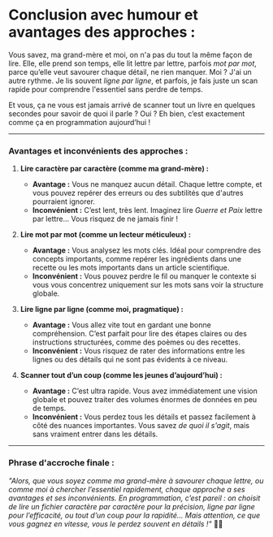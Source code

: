 # Conclusion avec humour et avantages des approches :

Vous savez, ma grand-mère et moi, on n'a pas du tout la même façon de lire. Elle, elle prend son temps, elle lit lettre par lettre, parfois *mot par mot*, parce qu’elle veut savourer chaque détail, ne rien manquer. Moi ? J'ai un autre rythme. Je lis souvent *ligne par ligne*, et parfois, je fais juste un scan rapide pour comprendre l'essentiel sans perdre de temps.  

Et vous, ça ne vous est jamais arrivé de scanner tout un livre en quelques secondes pour savoir de quoi il parle ? Oui ? Eh bien, c’est exactement comme ça en programmation aujourd’hui !

---

### **Avantages et inconvénients des approches :**

1. **Lire caractère par caractère (comme ma grand-mère) :**  
   - **Avantage :** Vous ne manquez aucun détail. Chaque lettre compte, et vous pouvez repérer des erreurs ou des subtilités que d'autres pourraient ignorer.  
   - **Inconvénient :** C’est lent, très lent. Imaginez lire *Guerre et Paix* lettre par lettre... Vous risquez de ne jamais finir !

2. **Lire mot par mot (comme un lecteur méticuleux) :**  
   - **Avantage :** Vous analysez les mots clés. Idéal pour comprendre des concepts importants, comme repérer les ingrédients dans une recette ou les mots importants dans un article scientifique.  
   - **Inconvénient :** Vous pouvez perdre le fil ou manquer le contexte si vous vous concentrez uniquement sur les mots sans voir la structure globale.

3. **Lire ligne par ligne (comme moi, pragmatique) :**  
   - **Avantage :** Vous allez vite tout en gardant une bonne compréhension. C’est parfait pour lire des étapes claires ou des instructions structurées, comme des poèmes ou des recettes.  
   - **Inconvénient :** Vous risquez de rater des informations entre les lignes ou des détails qui ne sont pas évidents à ce niveau.

4. **Scanner tout d’un coup (comme les jeunes d’aujourd’hui) :**  
   - **Avantage :** C’est ultra rapide. Vous avez immédiatement une vision globale et pouvez traiter des volumes énormes de données en peu de temps.  
   - **Inconvénient :** Vous perdez tous les détails et passez facilement à côté des nuances importantes. Vous savez *de quoi il s'agit*, mais sans vraiment entrer dans les détails.

---

### **Phrase d'accroche finale :**

*"Alors, que vous soyez comme ma grand-mère à savourer chaque lettre, ou comme moi à chercher l’essentiel rapidement, chaque approche a ses avantages et ses inconvénients. En programmation, c’est pareil : on choisit de lire un fichier caractère par caractère pour la précision, ligne par ligne pour l’efficacité, ou tout d’un coup pour la rapidité... Mais attention, ce que vous gagnez en vitesse, vous le perdez souvent en détails !"* 🚀✨
